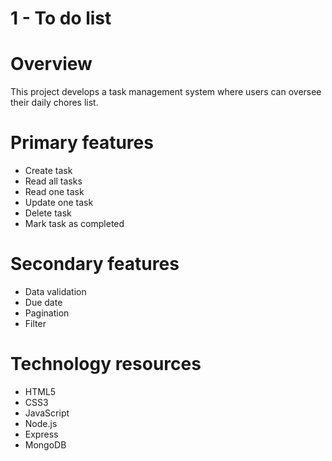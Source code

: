 # 1 - To do list

# Overview

This project develops a task management system where users can oversee their daily chores list.

# Primary features

- Create task
- Read all tasks
- Read one task
- Update one task
- Delete task
- Mark task as completed

# Secondary features

- Data validation
- Due date
- Pagination
- Filter

# Technology resources

- HTML5
- CSS3
- JavaScript
- Node.js
- Express
- MongoDB
